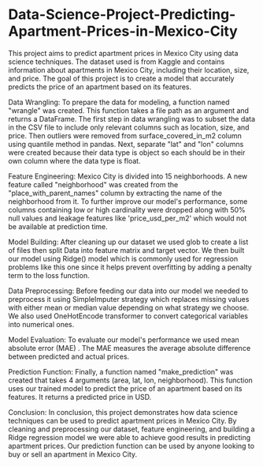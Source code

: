 # Data-Science-Project-Predicting-Apartment-Prices-in-Mexico-City
This project aims to predict apartment prices in Mexico City using data science techniques. The dataset used is from Kaggle and contains information about apartments in Mexico City, including their location, size, and price. The goal of this project is to create a model that accurately predicts the price of an apartment based on its features.

Data Wrangling:
To prepare the data for modeling, a function named "wrangle" was created. This function takes a file path as an argument and returns a DataFrame. The first step in data wrangling was to subset the data in the CSV file to include only relevant columns such as location, size, and price. Then outliers were removed from surface_covered_in_m2 column using quantile method in pandas. Next, separate "lat" and "lon" columns were created because their data type is object so each should be in their own column where the data type is float. 

Feature Engineering:
Mexico City is divided into 15 neighborhoods. A new feature called "neighborhood" was created from the "place_with_parent_names" column by extracting the name of the neighborhood from it. To further improve our model's performance, some columns containing low or high cardinality were dropped along with 50% null values and leakage features like 'price_usd_per_m2' which would not be available at prediction time.

Model Building:
After cleaning up our dataset we used glob to create a list of files then split Data into feature matrix and target vector. We then built our model using Ridge() model which is commonly used for regression problems like this one since it helps prevent overfitting by adding a penalty term to the loss function.

Data Preprocessing:
Before feeding our data into our model we needed to preprocess it using SimpleImputer strategy which replaces missing values with either mean or median value depending on what strategy we choose. We also used OneHotEncode transformer to convert categorical variables into numerical ones.

Model Evaluation:
To evaluate our model's performance we used mean absolute error (MAE) . The MAE measures the average absolute difference between predicted and actual prices.

Prediction Function:
Finally, a function named "make_prediction" was created that takes 4 arguments (area, lat, lon, neighborhood). This function uses our trained model to predict the price of an apartment based on its features. It returns a predicted price in USD.

Conclusion:
In conclusion, this project demonstrates how data science techniques can be used to predict apartment prices in Mexico City. By cleaning and preprocessing our dataset, feature engineering, and building a Ridge regression model we were able to achieve good results in predicting apartment prices. Our prediction function can be used by anyone looking to buy or sell an apartment in Mexico City.
